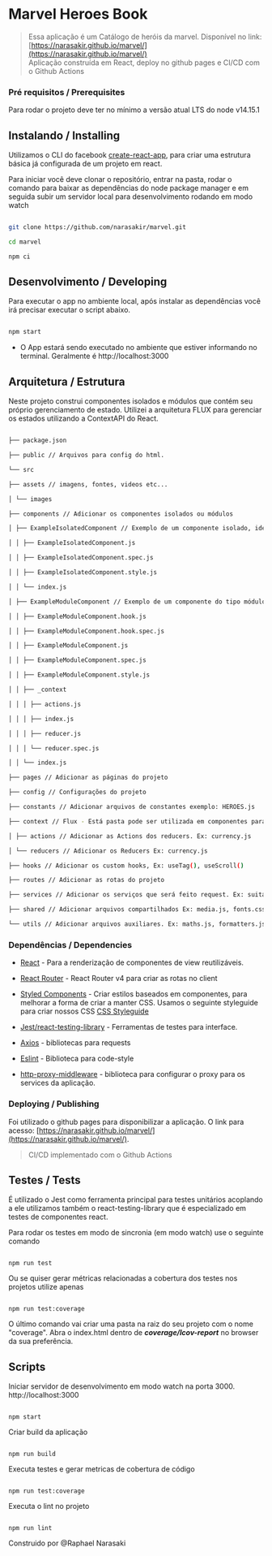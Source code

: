 
# Marvel Heroes Book

> Essa aplicação é um Catálogo de heróis da marvel. 
> Disponível no link: [https://narasakir.github.io/marvel/](https://narasakir.github.io/marvel/)  
> Aplicação construída em React, deploy no github pages e CI/CD com o Github Actions

### Pré requisitos / Prerequisites

Para rodar o projeto deve ter no mínimo a versão atual LTS do node v14.15.1

  

## Instalando / Installing

  

Utilizamos o CLI do facebook [create-react-app](https://create-react-app.dev/docs/getting-started/), para criar uma estrutura básica já configurada de um projeto em react.

  

Para iniciar você deve clonar o repositório, entrar na pasta, rodar o comando para baixar as dependências do node package manager e em seguida subir um servidor local para desenvolvimento rodando em modo watch

  

```bash

git clone https://github.com/narasakir/marvel.git

cd marvel

npm ci

```

  

## Desenvolvimento / Developing

  

Para executar o app no ambiente local, após instalar as dependências você irá precisar executar o script abaixo.

  

```bash

npm start

```

* O App estará sendo executado no ambiente que estiver informando no terminal. Geralmente é http://localhost:3000

  

## Arquitetura / Estrutura

Neste projeto construi componentes isolados e módulos que contém seu próprio gerenciamento de estado. Utilizei a arquitetura FLUX para gerenciar os estados utilizando a ContextAPI do React.

  

```bash

├── package.json

├── public // Arquivos para config do html.

└── src

├── assets // imagens, fontes, videos etc...

│ └── images

├── components // Adicionar os componentes isolados ou módulos

│ ├── ExampleIsolatedComponent // Exemplo de um componente isolado, ideal para reutilizar em componente do tipo módulo.

│ │ ├── ExampleIsolatedComponent.js

│ │ ├── ExampleIsolatedComponent.spec.js

│ │ ├── ExampleIsolatedComponent.style.js

│ │ └── index.js

│ ├── ExampleModuleComponent // Exemplo de um componente do tipo módulo com gerenciamento de estado no seu próprio contexto

│ │ ├── ExampleModuleComponent.hook.js

│ │ ├── ExampleModuleComponent.hook.spec.js

│ │ ├── ExampleModuleComponent.js

│ │ ├── ExampleModuleComponent.spec.js

│ │ ├── ExampleModuleComponent.style.js

│ │ ├── _context

│ │ │ ├── actions.js

│ │ │ ├── index.js

│ │ │ ├── reducer.js

│ │ │ └── reducer.spec.js

│ │ └── index.js

├── pages // Adicionar as páginas do projeto

├── config // Configurações do projeto

├── constants // Adicionar arquivos de constantes exemplo: HEROES.js

├── context // Flux - Está pasta pode ser utilizada em componentes para terem gerenciamento de estado no seu próprio contexto

│ ├── actions // Adicionar as Actions dos reducers. Ex: currency.js

│ └── reducers // Adicionar os Reducers Ex: currency.js

├── hooks // Adicionar os custom hooks, Ex: useTag(), useScroll()

├── routes // Adicionar as rotas do projeto

├── services // Adicionar os serviços que será feito request. Ex: suitability.js

├── shared // Adicionar arquivos compartilhados Ex: media.js, fonts.css, global-styles.css

└── utils // Adicionar arquivos auxiliares. Ex: maths.js, formatters.js, date.js

```

  

### Dependências / Dependencies

  

-  [React](https://facebook.github.io/react/) - Para a renderização de componentes de view reutilizáveis.

-  [React Router](https://reacttraining.com/react-router/) - React Router v4 para criar as rotas no client

  

-  [Styled Components](https://www.styled-components.com) - Criar estilos baseados em componentes, para melhorar a forma de criar a manter CSS. Usamos o seguinte styleguide para criar nossos CSS [CSS Styleguide](https://github.com/felipevolpatto/css-style-guide)

  

-  [Jest/react-testing-library](https://testing-library.com/docs/react-testing-library/intro/) - Ferramentas de testes para interface.

  

-  [Axios](https://www.npmjs.com/package/axios) - bibliotecas para requests

  

-  [Eslint](https://www.npmjs.com/package/eslint) - Biblioteca para code-style

  

-  [http-proxy-middleware](https://www.npmjs.com/package/http-proxy-middleware) - biblioteca para configurar o proxy para os services da aplicação.

  

### Deploying / Publishing

  

Foi utilizado o github pages para disponibilizar a aplicação. O link para acesso: [https://narasakir.github.io/marvel/](https://narasakir.github.io/marvel/). 

> CI/CD implementado com o Github Actions

  

## Testes / Tests

  

É utilizado o Jest como ferramenta principal para testes unitários acoplando a ele utilizamos também o react-testing-library que é especializado em testes de componentes react.

  

Para rodar os testes em modo de sincronia (em modo watch) use o seguinte comando

```shell

npm run test

```

  

Ou se quiser gerar métricas relacionadas a cobertura dos testes nos projetos utilize apenas

  

```shell

npm run test:coverage

```

  

O último comando vai criar uma pasta na raiz do seu projeto com o nome "coverage". Abra o index.html dentro de ***coverage/Icov-report*** no browser da sua preferência.

  

## Scripts

  

Iniciar servidor de desenvolvimento em modo watch na porta 3000. http://localhost:3000

  

```shell

npm start

```

  

Criar build da aplicação

  

```shell

npm run build

```

  

Executa testes e gerar metricas de cobertura de código

  

```shell

npm run test:coverage

```

  

Executa o lint no projeto

  

```shell

npm run lint

```

  
  

Construido por @Raphael Narasaki